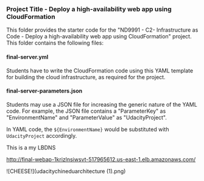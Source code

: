 ### Project Title - Deploy a high-availability web app using CloudFormation
This folder provides the starter code for the "ND9991 - C2- Infrastructure as Code - Deploy a high-availability web app using CloudFormation" project. This folder contains the following files:


#### final-server.yml
Students have to write the CloudFormation code using this YAML template for building the cloud infrastructure, as required for the project. 

#### final-server-parameters.json
Students may use a JSON file for increasing the generic nature of the YAML code. For example, the JSON file contains a "ParameterKey" as "EnvironmentName" and "ParameterValue" as "UdacityProject". 

In YAML code, the `${EnvironmentName}` would be substituted with `UdacityProject` accordingly.


This is a my LBDNS 

http://final-webap-1krizlnsiwsvt-517965612.us-east-1.elb.amazonaws.com/

![CHEESE!](udacitychineduarchitecture (1).png)
